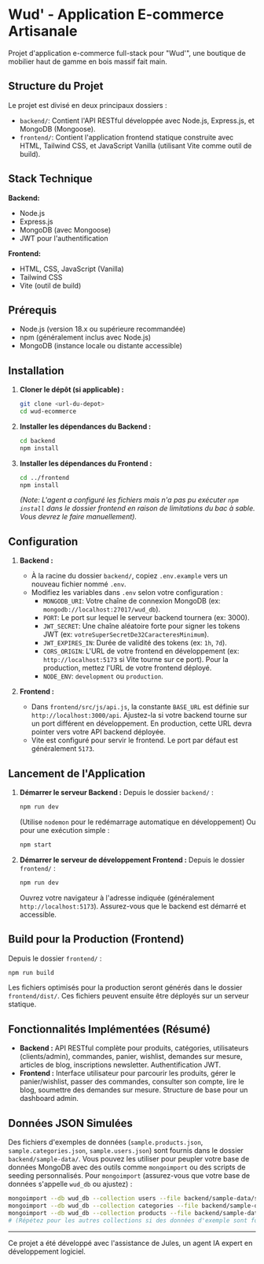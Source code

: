 # Wud' - Application E-commerce Artisanale

Projet d'application e-commerce full-stack pour "Wud'", une boutique de mobilier haut de gamme en bois massif fait main.

## Structure du Projet

Le projet est divisé en deux principaux dossiers :

-   `backend/`: Contient l'API RESTful développée avec Node.js, Express.js, et MongoDB (Mongoose).
-   `frontend/`: Contient l'application frontend statique construite avec HTML, Tailwind CSS, et JavaScript Vanilla (utilisant Vite comme outil de build).

## Stack Technique

**Backend:**
*   Node.js
*   Express.js
*   MongoDB (avec Mongoose)
*   JWT pour l'authentification

**Frontend:**
*   HTML, CSS, JavaScript (Vanilla)
*   Tailwind CSS
*   Vite (outil de build)

## Prérequis

*   Node.js (version 18.x ou supérieure recommandée)
*   npm (généralement inclus avec Node.js)
*   MongoDB (instance locale ou distante accessible)

## Installation

1.  **Cloner le dépôt (si applicable) :**
    ```bash
    git clone <url-du-depot>
    cd wud-ecommerce
    ```

2.  **Installer les dépendances du Backend :**
    ```bash
    cd backend
    npm install
    ```

3.  **Installer les dépendances du Frontend :**
    ```bash
    cd ../frontend
    npm install
    ```
    *(Note: L'agent a configuré les fichiers mais n'a pas pu exécuter `npm install` dans le dossier frontend en raison de limitations du bac à sable. Vous devrez le faire manuellement).*

## Configuration

1.  **Backend :**
    *   À la racine du dossier `backend/`, copiez `.env.example` vers un nouveau fichier nommé `.env`.
    *   Modifiez les variables dans `.env` selon votre configuration :
        *   `MONGODB_URI`: Votre chaîne de connexion MongoDB (ex: `mongodb://localhost:27017/wud_db`).
        *   `PORT`: Le port sur lequel le serveur backend tournera (ex: 3000).
        *   `JWT_SECRET`: Une chaîne aléatoire forte pour signer les tokens JWT (ex: `votreSuperSecretDe32CaracteresMinimum`).
        *   `JWT_EXPIRES_IN`: Durée de validité des tokens (ex: `1h`, `7d`).
        *   `CORS_ORIGIN`: L'URL de votre frontend en développement (ex: `http://localhost:5173` si Vite tourne sur ce port). Pour la production, mettez l'URL de votre frontend déployé.
        *   `NODE_ENV`: `development` ou `production`.

2.  **Frontend :**
    *   Dans `frontend/src/js/api.js`, la constante `BASE_URL` est définie sur `http://localhost:3000/api`. Ajustez-la si votre backend tourne sur un port différent en développement. En production, cette URL devra pointer vers votre API backend déployée.
    *   Vite est configuré pour servir le frontend. Le port par défaut est généralement `5173`.

## Lancement de l'Application

1.  **Démarrer le serveur Backend :**
    Depuis le dossier `backend/` :
    ```bash
    npm run dev
    ```
    (Utilise `nodemon` pour le redémarrage automatique en développement)
    Ou pour une exécution simple :
    ```bash
    npm start
    ```

2.  **Démarrer le serveur de développement Frontend :**
    Depuis le dossier `frontend/` :
    ```bash
    npm run dev
    ```
    Ouvrez votre navigateur à l'adresse indiquée (généralement `http://localhost:5173`). Assurez-vous que le backend est démarré et accessible.

## Build pour la Production (Frontend)

Depuis le dossier `frontend/` :
```bash
npm run build
```
Les fichiers optimisés pour la production seront générés dans le dossier `frontend/dist/`. Ces fichiers peuvent ensuite être déployés sur un serveur statique.

## Fonctionnalités Implémentées (Résumé)

*   **Backend :** API RESTful complète pour produits, catégories, utilisateurs (clients/admin), commandes, panier, wishlist, demandes sur mesure, articles de blog, inscriptions newsletter. Authentification JWT.
*   **Frontend :** Interface utilisateur pour parcourir les produits, gérer le panier/wishlist, passer des commandes, consulter son compte, lire le blog, soumettre des demandes sur mesure. Structure de base pour un dashboard admin.

## Données JSON Simulées

Des fichiers d'exemples de données (`sample.products.json`, `sample.categories.json`, `sample.users.json`) sont fournis dans le dossier `backend/sample-data/`. Vous pouvez les utiliser pour peupler votre base de données MongoDB avec des outils comme `mongoimport` ou des scripts de seeding personnalisés.
Pour `mongoimport` (assurez-vous que votre base de données s'appelle `wud_db` ou ajustez) :
```bash
mongoimport --db wud_db --collection users --file backend/sample-data/sample.users.json --jsonArray
mongoimport --db wud_db --collection categories --file backend/sample-data/sample.categories.json --jsonArray
mongoimport --db wud_db --collection products --file backend/sample-data/sample.products.json --jsonArray
# (Répétez pour les autres collections si des données d'exemple sont fournies)
```

---
Ce projet a été développé avec l'assistance de Jules, un agent IA expert en développement logiciel.
